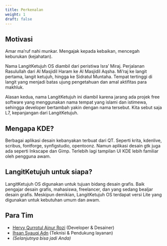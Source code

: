 ```yaml
---
title: Perkenalan
weight: 1
draft: false
---
```


## Motivasi

Amar ma’ruf nahi munkar. Mengajak kepada kebaikan, mencegah keburukan (kejahatan).

Nama LangitKetujuh OS diambil dari peristiwa Isra’ Miraj. Perjalanan Rasulullah dari Al Masjidil Haram ke Al Masjidil Aqsha. Mi’raj ke langit pertama, langit ketujuh, hingga ke Sidratul Muntaha. Tempat tertinggi di langit yang menjadi batas ujung pengetahuan dan amal aktifitas para makhluk.

Alasan kedua, nama LangitKetujuh ini diambil karena jarang ada projek free software yang menggunakan nama tempat yang islami dan istimewa, sehingga developer bertambah yakin dengan nama tersebut. Kita sebut saja L7, kepanjangan dari LangitKetujuh.

## Mengapa KDE?

Berbagai aplikasi desain kebanyakan terbuat dari QT. Seperti krita, kdenlive, scribus, fontforge, synfigstudio, opentoonz. Namun aplikasi desain gtk juga ada seperti Inkscape dan Gimp. Terlebih lagi tampilan UI KDE lebih familiar oleh pengguna awam.

## LangitKetujuh untuk siapa?

LangitKetujuh OS digunakan untuk tujuan bidang desain grafis. Baik pengajar desain grafis, mahasiswa, freelancer, dan yang sedang bealjar desain grafis. Meskipun demikian, LangitKetujuh OS terdapat versi Lite yang digunakan untuk kebutuhan umum dan awam.

## Para Tim

- [Hervy Qurrotul Ainur Rozi](https://t.me/hervyqa) (Developer & Desainer)
- [Ihsan Syauqi Adn](https://t.me/ihsansyauqiadn) (Teknisi & Pendukung layanan)
- _(Selanjutnya bisa jadi Anda)_
